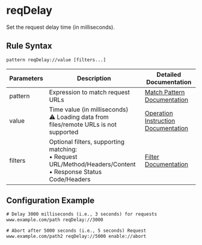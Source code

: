 # reqDelay

Set the request delay time (in milliseconds).

## Rule Syntax
``` txt
pattern reqDelay://value [filters...]
```

| Parameters | Description | Detailed Documentation |
| ------- | ------------------------------------------------------------ | ------------------------- |
| pattern | Expression to match request URLs | [Match Pattern Documentation](./pattern) |
| value | Time value (in milliseconds)<br/>⚠️ Loading data from files/remote URLs is not supported | [Operation Instruction Documentation](./operation) |
| filters | Optional filters, supporting matching:<br/>• Request URL/Method/Headers/Content<br/>• Response Status Code/Headers | [Filter Documentation](./filters) |

## Configuration Example
``` txt
# Delay 3000 milliseconds (i.e., 3 seconds) for requests
www.example.com/path reqDelay://3000

# Abort after 5000 seconds (i.e., 5 seconds) Request
www.example.com/path2 reqDelay://5000 enable://abort
```
